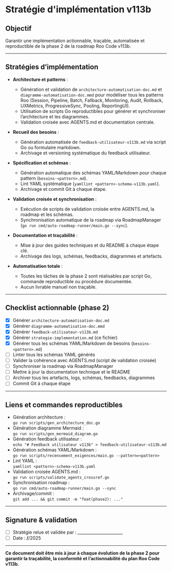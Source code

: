 # Stratégie d'implémentation v113b

## Objectif
Garantir une implémentation actionnable, traçable, automatisée et reproductible de la phase 2 de la roadmap Roo Code v113b.

---

## Stratégies d’implémentation

- **Architecture et patterns** :  
  - Génération et validation de `architecture-automatisation-doc.md` et `diagramme-automatisation-doc.mmd` pour modéliser tous les patterns Roo (Session, Pipeline, Batch, Fallback, Monitoring, Audit, Rollback, UXMetrics, ProgressiveSync, Pooling, ReportingUI).
  - Utilisation de scripts Go reproductibles pour générer et synchroniser l’architecture et les diagrammes.
  - Validation croisée avec AGENTS.md et documentation centrale.

- **Recueil des besoins** :  
  - Génération automatisée de `feedback-utilisateur-v113b.md` via script Go ou formulaire markdown.
  - Archivage et versioning systématique du feedback utilisateur.

- **Spécification et schémas** :  
  - Génération automatique des schémas YAML/Markdown pour chaque pattern (`besoins-<pattern>.md`).
  - Lint YAML systématique (`yamllint <pattern>-schema-v113b.yaml`).
  - Archivage et commit Git à chaque étape.

- **Validation croisée et synchronisation** :  
  - Exécution de scripts de validation croisée entre AGENTS.md, la roadmap et les schémas.
  - Synchronisation automatique de la roadmap via RoadmapManager (`go run cmd/auto-roadmap-runner/main.go --sync`).

- **Documentation et traçabilité** :  
  - Mise à jour des guides techniques et du README à chaque étape clé.
  - Archivage des logs, schémas, feedbacks, diagrammes et artefacts.

- **Automatisation totale** :  
  - Toutes les tâches de la phase 2 sont réalisables par script Go, commande reproductible ou procédure documentée.
  - Aucun livrable manuel non traçable.

---

## Checklist actionnable (phase 2)

- [x] Générer `architecture-automatisation-doc.md`
- [x] Générer `diagramme-automatisation-doc.mmd`
- [x] Générer `feedback-utilisateur-v113b.md`
- [x] Générer `strategie-implementation.md` (ce fichier)
- [x] Générer tous les schémas YAML/Markdown de besoins (`besoins-<pattern>.md`)
- [ ] Linter tous les schémas YAML générés
- [ ] Valider la cohérence avec AGENTS.md (script de validation croisée)
- [ ] Synchroniser la roadmap via RoadmapManager
- [ ] Mettre à jour la documentation technique et le README
- [ ] Archiver tous les artefacts, logs, schémas, feedbacks, diagrammes
- [ ] Commit Git à chaque étape

---

## Liens et commandes reproductibles

- Génération architecture :  
  `go run scripts/gen_architecture_doc.go`
- Génération diagramme Mermaid :  
  `go run scripts/gen_mermaid_diagram.go`
- Génération feedback utilisateur :  
  `echo "# Feedback utilisateur v113b" > feedback-utilisateur-v113b.md`
- Génération schémas YAML/Markdown :  
  `go run scripts/recensement_exigences/main.go --pattern=<pattern>`
- Lint YAML :  
  `yamllint <pattern>-schema-v113b.yaml`
- Validation croisée AGENTS.md :  
  `go run scripts/validate_agents_crossref.go`
- Synchronisation roadmap :  
  `go run cmd/auto-roadmap-runner/main.go --sync`
- Archivage/commit :  
  `git add ... && git commit -m "feat(phase2): ..."`

---

## Signature & validation

- [ ] Stratégie relue et validée par : ______________________
- [ ] Date : ____/____/2025

---

**Ce document doit être mis à jour à chaque évolution de la phase 2 pour garantir la traçabilité, la conformité et l’actionnabilité du plan Roo Code v113b.**
